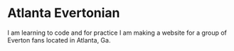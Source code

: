 # Atlanta Evertonian
I am learning to code and for practice I am making a website for a group of Everton fans located in Atlanta, Ga.
